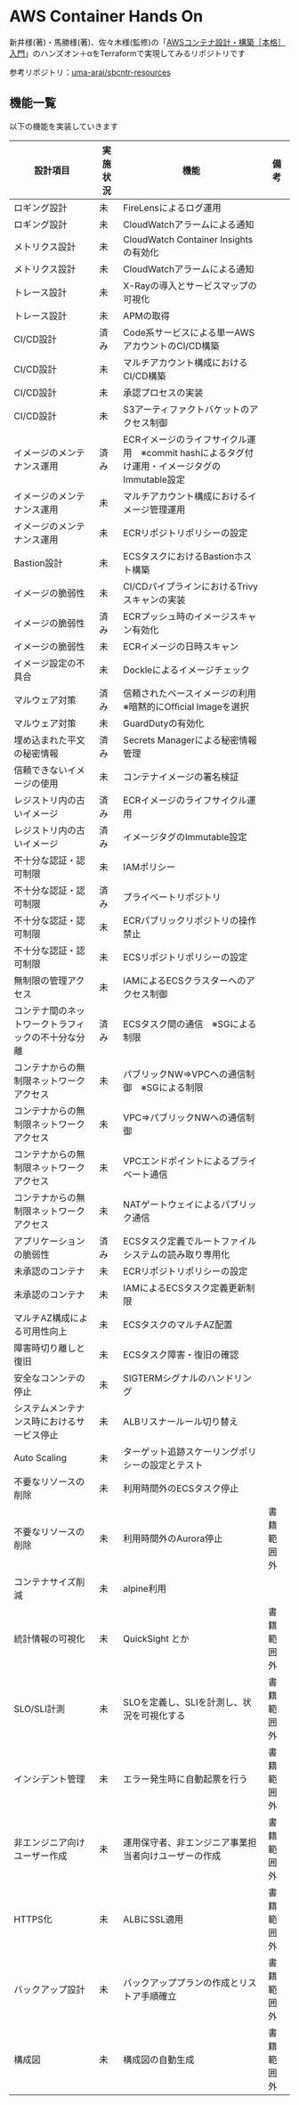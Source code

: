 # AWS Container Hands On
新井様(著)・馬勝様(著)、佐々木様(監修)の「[AWSコンテナ設計・構築［本格］入門](https://www.amazon.co.jp/dp/B09DKZC1ZH/ref=dp-kindle-redirect?_encoding=UTF8&btkr=1)」のハンズオン＋αをTerraformで実現してみるリポジトリです

参考リポジトリ：[uma-arai/sbcntr-resources](https://github.com/uma-arai/sbcntr-resources)

## 機能一覧
以下の機能を実装していきます

| 設計項目                  |実施状況| 機能 | 備考 |
| ----                     | ----- | ------ | --- |
| ロギング設計              | 未 | FireLensによるログ運用 |  |
| ロギング設計              | 未 | CloudWatchアラームによる通知 |  |
| メトリクス設計            | 未 | CloudWatch Container Insightsの有効化 |  |
| メトリクス設計            | 未 | CloudWatchアラームによる通知 |  |
| トレース設計              | 未 | X-Rayの導入とサービスマップの可視化 |  |
| トレース設計              | 未 | APMの取得 |  |
| CI/CD設計                 | 済み | Code系サービスによる単一AWSアカウントのCI/CD構築 |  |
| CI/CD設計                 | 未 | マルチアカウント構成におけるCI/CD構築 |  |
| CI/CD設計                 | 未 | 承認プロセスの実装 |  |
| CI/CD設計                 | 未 | S3アーティファクトバケットのアクセス制御 |  |
| イメージのメンテナンス運用 | 済み | ECRイメージのライフサイクル運用　※commit hashによるタグ付け運用・イメージタグのImmutable設定 |  |
| イメージのメンテナンス運用 | 未 | マルチアカウント構成におけるイメージ管理運用 |  |
| イメージのメンテナンス運用 | 未 | ECRリポジトリポリシーの設定 |  |
| Bastion設計               | 未 | ECSタスクにおけるBastionホスト構築 |  |
| イメージの脆弱性          | 未 | CI/CDパイプラインにおけるTrivyスキャンの実装 |  |
| イメージの脆弱性          | 済み | ECRプッシュ時のイメージスキャン有効化 |  |
| イメージの脆弱性          | 未 | ECRイメージの日時スキャン |  |
| イメージ設定の不具合       | 未 | Dockleによるイメージチェック |  |
| マルウェア対策            | 済み | 信頼されたベースイメージの利用　※暗黙的にOfficial Imageを選択 |  |
| マルウェア対策            | 未 | GuardDutyの有効化 |  |
| 埋め込まれた平文の秘密情報 | 済み | Secrets Managerによる秘密情報管理 |  |
| 信頼できないイメージの使用 | 未 | コンテナイメージの署名検証 |  |
| レジストリ内の古いイメージ | 済み | ECRイメージのライフサイクル運用 |  |
| レジストリ内の古いイメージ | 済み | イメージタグのImmutable設定 |  |
| 不十分な認証・認可制限     | 未 | IAMポリシー |  |
| 不十分な認証・認可制限     | 済み | プライベートリポジトリ |  |
| 不十分な認証・認可制限     | 未 | ECRパブリックリポジトリの操作禁止 |  |
| 不十分な認証・認可制限     | 未 | ECSリポジトリポリシーの設定 |  |
| 無制限の管理アクセス       | 未 | IAMによるECSクラスターへのアクセス制御 |  |
| コンテナ間のネットワークトラフィックの不十分な分離 | 済み | ECSタスク間の通信　※SGによる制限 |  |
| コンテナからの無制限ネットワークアクセス | 未 | パブリックNW⇒VPCへの通信制御　※SGによる制限 |  |
| コンテナからの無制限ネットワークアクセス | 未 | VPC⇒パブリックNWへの通信制御 |  |
| コンテナからの無制限ネットワークアクセス | 未 | VPCエンドポイントによるプライベート通信 |  |
| コンテナからの無制限ネットワークアクセス | 未 | NATゲートウェイによるパブリック通信 |  |
| アプリケーションの脆弱性    | 済み | ECSタスク定義でルートファイルシステムの読み取り専用化 |  |
| 未承認のコンテナ           | 未 | ECRリポジトリポリシーの設定 |  |
| 未承認のコンテナ           | 未 | IAMによるECSタスク定義更新制限 |  |
| マルチAZ構成による可用性向上 | 未 | ECSタスクのマルチAZ配置 |  |
| 障害時切り離しと復旧       | 未 | ECSタスク障害・復旧の確認 |  |
| 安全なコンンテの停止       | 未 | SIGTERMシグナルのハンドリング |  |
| システムメンテナンス時におけるサービス停止 | 未 | ALBリスナールール切り替え |  |
| Auto Scaling              | 未 | ターゲット追跡スケーリングポリシーの設定とテスト |  |
| 不要なリソースの削除       | 未 | 利用時間外のECSタスク停止 |  |
| 不要なリソースの削除       | 未 | 利用時間外のAurora停止 | 書籍範囲外 |
| コンテナサイズ削減         | 未 | alpine利用 |  |
| 統計情報の可視化       | 未 | QuickSight とか | 書籍範囲外 |
| SLO/SLI計測       | 未 | SLOを定義し、SLIを計測し、状況を可視化する | 書籍範囲外 |
| インシデント管理       | 未 | エラー発生時に自動起票を行う | 書籍範囲外 |
| 非エンジニア向けユーザー作成       | 未 | 運用保守者、非エンジニア事業担当者向けユーザーの作成 | 書籍範囲外 |
| HTTPS化       | 未 | ALBにSSL適用 | 書籍範囲外 |
| バックアップ設計       | 未 | バックアッププランの作成とリストア手順確立 | 書籍範囲外 |
| 構成図       | 未 | 構成図の自動生成 | 書籍範囲外 |   